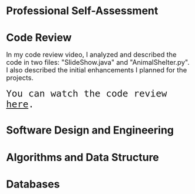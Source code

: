 <h1>Professional Self-Assessment</h1>

<h1>Code Review</h1>

<p style="font-size: 18px;">In my code review video, I analyzed and described the code in two files: "SlideShow.java" and "AnimalShelter.py". I also described the initial enhancements I planned for the projects.</p>
<code style="font-size: 25px;">You can watch the code review <a href="https://vimeo.com/1053905065/de2fd18e85?share=copy">here</a>.</code> 

<h1>Software Design and Engineering </h1>
<h1>Algorithms and Data Structure</h1>
<h1>Databases</h1>




